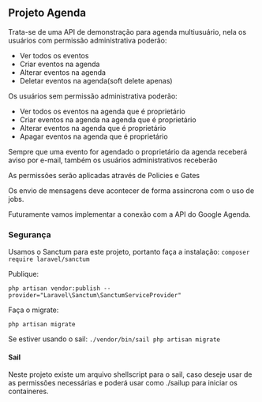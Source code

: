 ## Projeto Agenda

<p>Trata-se de uma API de demonstração para agenda multiusuário, nela os usuários com permissão administrativa poderão:</p>
<ul>
    <li>Ver todos os eventos</li>
    <li>Criar eventos na agenda</li>
    <li>Alterar eventos na agenda</li>
    <li>Deletar eventos na agenda(soft delete apenas)</li>
</ul>
<p>Os usuários sem permissão administrativa poderão:
<ul>
    <li>Ver todos os eventos na agenda que é proprietário</li>
    <li>Criar eventos na agenda na agenda que é proprietário</li>
    <li>Alterar eventos na agenda que é proprietário</li>
    <li>Apagar eventos na agenda que é proprietário</li>
</ul>
<p>Sempre que uma evento for agendado o proprietário da agenda receberá aviso por e-mail, também os usuários administrativos receberão</p>
<p>As permissões serão aplicadas através de Policies e Gates</p>
<p>Os envio de mensagens deve acontecer de forma assincrona com o uso de jobs.
<p>Futuramente vamos implementar a conexão com a API do Google Agenda.

### Segurança

<p>Usamos o Sanctum para este projeto, portanto faça a instalação:
<code>composer require laravel/sanctum</code></p>
<p>Publique:</p>
<code>php artisan vendor:publish --provider="Laravel\Sanctum\SanctumServiceProvider"</code>
<p>Faça o migrate:</p>
<code>php artisan migrate</code>
<p>Se estiver usando o sail:
<code>./vendor/bin/sail php artisan migrate</code>

#### Sail

<p>Neste projeto existe um arquivo shellscript para o sail, caso deseje usar de as permissões necessárias e poderá usar como  ./sailup para iniciar os containeres.
